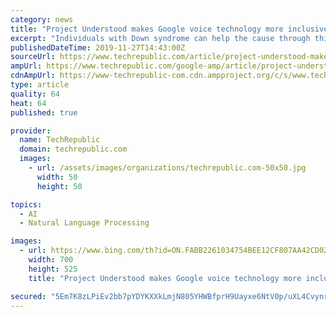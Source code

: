 ```yaml
---
category: news
title: "Project Understood makes Google voice technology more inclusive to those with Down syndrome"
excerpt: "Individuals with Down syndrome can help the cause through this link. By recording their own voices saying certain words and phrases, those with Down syndrome can directly help improve the accuracy of Google's voice recognition models, Brown said. The press release offered some example phrases users may be asked to record: The boy ran down ..."
publishedDateTime: 2019-11-27T14:43:00Z
sourceUrl: https://www.techrepublic.com/article/project-understood-makes-google-voice-technology-more-inclusive-to-those-with-down-syndrome/
ampUrl: https://www.techrepublic.com/google-amp/article/project-understood-makes-google-voice-technology-more-inclusive-to-those-with-down-syndrome/
cdnAmpUrl: https://www-techrepublic-com.cdn.ampproject.org/c/s/www.techrepublic.com/google-amp/article/project-understood-makes-google-voice-technology-more-inclusive-to-those-with-down-syndrome/
type: article
quality: 64
heat: 64
published: true

provider:
  name: TechRepublic
  domain: techrepublic.com
  images:
    - url: /assets/images/organizations/techrepublic.com-50x50.jpg
      width: 50
      height: 50

topics:
  - AI
  - Natural Language Processing

images:
  - url: https://www.bing.com/th?id=ON.FABB2261034754BEE12CF807AA42CD02
    width: 700
    height: 525
    title: "Project Understood makes Google voice technology more inclusive to those with Down syndrome"

secured: "5Em7K8zLPiEv2bb7pYDYKXXkLmjN805YHWBfprH9Uayxe6NtV0p/uXL4Cvynr3ITnmDBVXkx36vUIMaRNxCM6j4PeKBiZr+XgTjABkks1bhzZg0oehSx8RvE8xdesPtLTdWSPCK1kosBmhuPVRXxLDg7vKtwgQuJcgkAdrKqUGCSj/czPW/tQEunOLIljJHAe+W6KPpsm8nra1det8dV8zh/z2E4gwz6PNbWtHvz0YQZHUZOpzcgMluNnk+Zvzh7HcsFoOyjYNvqgvuSURoJUw==;H6WRnvmaZLO8yl6cbmw6Pw=="
---
```


